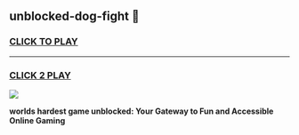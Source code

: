 
## unblocked-dog-fight 👋
<h3>
<a href="https://premium.freeplayer.one?title=unblocked-dog-fight&ref=14F">CLICK TO PLAY</a></h3>
<hr>

<h3>
<a href="https://premium.freeplayer.one?title=unblocked-dog-fight&ref=14F">CLICK 2 PLAY</a>
  
</h3>

<a href="https://premium.freeplayer.one?title=unblocked-dog-fight&ref=12F/"><img src="https://clearcache.store/games.png"></a>


**worlds hardest game unblocked: Your Gateway to Fun and Accessible Online Gaming**
